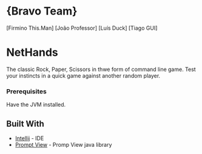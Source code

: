 # {Bravo Team}
[Firmino This.Man]
[João Professor]
[Luís Duck]
[Tiago GUI]

# NetHands

The classic Rock, Paper, Scissors in thwe form of command line game. Test your instincts in a quick game against another random player.


### Prerequisites

Have the JVM installed.


## Built With

* [Intellij](https://www.jetbrains.com/idea/) - IDE
* [Prompt View](https://github.com/academia-de-codigo/prompt-view) - Promp View java library
